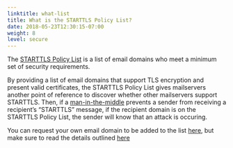 ```yaml
---
linktitle: what-list
title: What is the STARTTLS Policy List?
date: 2018-05-23T12:30:15-07:00
weight: 8
level: secure
---
```


The [STARTTLS Policy List](/policy-list) is a list of email domains who meet a minimum set of security requirements.

By providing a list of email domains that support TLS encryption and present valid certificates, the STARTTLS Policy List gives mailservers another point of reference to discover whether other mailservers support STARTTLS. Then, if a [man-in-the-middle](#downgrade) prevents a sender from receiving a recipient’s “STARTTLS” message, if the recipient domain is on the STARTTLS Policy List, the sender will know that an attack is occuring.

You can request your own email domain to be added to the list [here](/add-domain), but make sure to read the details outlined [here](/policy-list#add)
